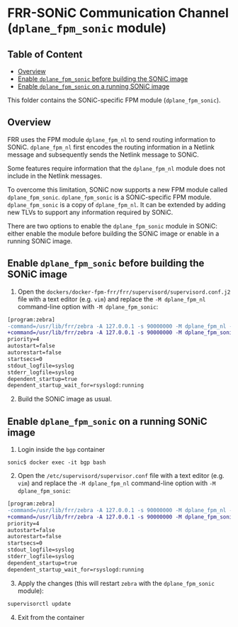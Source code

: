 # FRR-SONiC Communication Channel (`dplane_fpm_sonic` module) #

<!-- omit from toc -->
## Table of Content 

<!-- TOC -->

- [Overview](#overview)
- [Enable `dplane_fpm_sonic` before building the SONiC image](#enable-dplane_fpm_sonic-before-building-the-sonic-image)
- [Enable `dplane_fpm_sonic` on a running SONiC image](#enable-dplane_fpm_sonic-on-a-running-sonic-image)

This folder contains the SONiC-specific FPM module (`dplane_fpm_sonic`).

## Overview

FRR uses the FPM module `dplane_fpm_nl` to send routing information to SONiC.
`dplane_fpm_nl` first encodes the routing information in a Netlink message and subsequently sends the Netlink message to SONiC.

Some features require information that the `dplane_fpm_nl` module does not include in the Netlink messages.

To overcome this limitation, SONiC now supports a new FPM module called `dplane_fpm_sonic`. `dplane_fpm_sonic` is a SONiC-specific FPM module. 
`dplane_fpm_sonic` is a copy of `dplane_fpm_nl`. It can be extended by adding new TLVs to support any information required by SONiC.

There are two options to enable the `dplane_fpm_sonic` module in SONiC: either enable the module before building the SONiC image or enable in a running SONiC image.


## Enable `dplane_fpm_sonic` before building the SONiC image

1. Open the `dockers/docker-fpm-frr/frr/supervisord/supervisord.conf.j2` file with a text editor (e.g. `vim`) and replace the `-M dplane_fpm_nl` command-line option with `-M dplane_fpm_sonic`:

```diff
[program:zebra]
-command=/usr/lib/frr/zebra -A 127.0.0.1 -s 90000000 -M dplane_fpm_nl -M snmp --asic-offload=notify_on_offload
+command=/usr/lib/frr/zebra -A 127.0.0.1 -s 90000000 -M dplane_fpm_sonic -M snmp --asic-offload=notify_on_offload
priority=4
autostart=false
autorestart=false
startsecs=0
stdout_logfile=syslog
stderr_logfile=syslog
dependent_startup=true
dependent_startup_wait_for=rsyslogd:running
```

2. Build the SONiC image as usual.


## Enable `dplane_fpm_sonic` on a running SONiC image

1. Login inside the `bgp` container

```shell
sonic$ docker exec -it bgp bash
```

2. Open the `/etc/supervisord/supervisor.conf` file with a text editor (e.g. `vim`) and replace the `-M dplane_fpm_nl` command-line option with `-M dplane_fpm_sonic`:

```diff
[program:zebra]
-command=/usr/lib/frr/zebra -A 127.0.0.1 -s 90000000 -M dplane_fpm_nl -M snmp --asic-offload=notify_on_offload
+command=/usr/lib/frr/zebra -A 127.0.0.1 -s 90000000 -M dplane_fpm_sonic -M snmp --asic-offload=notify_on_offload
priority=4
autostart=false
autorestart=false
startsecs=0
stdout_logfile=syslog
stderr_logfile=syslog
dependent_startup=true
dependent_startup_wait_for=rsyslogd:running
```

3. Apply the changes (this will restart `zebra` with the `dplane_fpm_sonic` module):

```sh
supervisorctl update
```

4. Exit from the container
